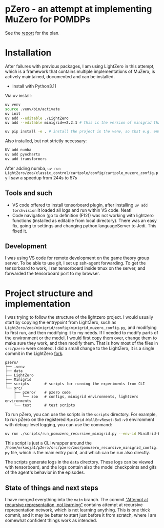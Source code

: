 # pZero - an attempt at implementing MuZero for POMDPs

See the [report](https://github.com/BoZenKhaa/pZero_report) for the plan.

# Installation
After failures with previous packages, I am using LightZero in this attempt, which is a framework that contains multiple implementations of MuZero, is actively maintained, documented and can be installed.

- Install with Python3.11

Via uv install:

```bash
uv venv
source .venv/bin/activate
uv init
uv add --editable ./LightZero
uv add --editable minigrid==2.2.1 # this is the version of minigrid that is compatible with lightzero

uv pip install -e . # install the project in the venv, so that e.g. environments can be imported
```


Also installed, but not strictly necessary:

```bash
UV add numba
uv add pyecharts
uv add transformers
```

After adding numba, `uv run LightZero/zoo/classic_control/cartpole/config/cartpole_muzero_config.py` I saw a speedup from 244s to 57s

## Tools and such

- VS code offered to install tensorboard plugin, after installing `uv add torchvision` it loaded all logs and run within VS code. Neat!
- Code navigation (go to definition (F12)) was not working with lightzero functions (installed as editable from local directory). There was an easy fix, going to settings and changing python.languageServer to Jedi. This fixed it.

## Development
I was using VS code for remote development on the game theory group server. To be able to use git, I set up ssh-agent forwarding. To get the tensorboard to work, I ran tensorboard inside tmux on the server, and forwarded the tensorboard port to my browser.

# Project structure and implementation

I was trying to follow the structure of the lightzero project. I would usually start by copying the entrypoint from LightZero, such as `LightZero/zoo/minigrid/config/minigrid_muzero_config.py`, and modifying to first run, and then modifying it to my needs. If I needed to modify parts of the environment or the model, I would first copy them over, change them to make sure they work, and then modify them. That is how most of the files in `src/pzero` were created. I did a small change to the LightZero, it is a single commit in the LightZero [fork](https://github.com/aicenter/LightZero/tree/pZero).

```
pzero/
├── .venv
├── data
├── LightZero
├── Minigrid
├── scripts       # scripts for running the experiments from CLI
└── src/
    ├── pzero/    # pzero code
    │   └── zoo   # configs, minigrid environments, lightzero environments
    └── test      # test scripts
```

To run pZero, you can use the scripts in the `scripts` directory. For example, to run pZero on the registered `MiniGrid-WallEnvReset-5x5-v0` environment with debug-level logging, you can use the command:

```bash
uv run ./scripts/run_pomuzero_recursive_minigrid.py --env-id MiniGrid-WallEnvReset-5x5-v0 --log-level DEBUG
```

This script is just a CLI wrapper around the `/home/mrkosja1/pZero/src/pzero/zoo/pomuzero_recursive_minigrid_config.py` file, which is the main entry point, and which can be run also directly. 

The scripts generate logs in the `data` directory. These logs can be viewed with tensorboard, and the logs contain also the model checkpoints and gifs of the agent's behavior in the episodes. 

## State of things and next steps
I have merged everything into the `main` branch. The commit ["Attempt at recursive representation, not learning"](https://github.com/aicenter/pZero/commit/97b77b4b70ea8f42e9fd52614a449b7410d488c3) contains attempt at recursive representation network, which is not learning anything. This is one thick commit, and it may be better to start just before it from scratch, where I am somewhat confident things work as intended. 



